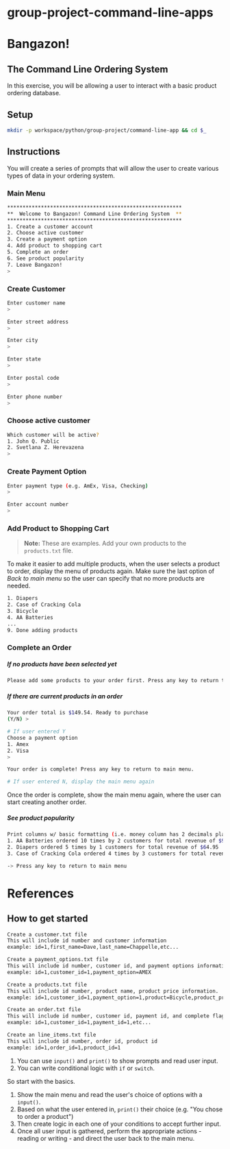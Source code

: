 # group-project-command-line-apps


# Bangazon!
## The Command Line Ordering System

In this exercise, you will be allowing a user to interact with a basic product ordering database.

## Setup

```bash
mkdir -p workspace/python/group-project/command-line-app && cd $_
```

## Instructions

You will create a series of prompts that will allow the user to create various types of data in your ordering system.

### Main Menu

```bash
*********************************************************
**  Welcome to Bangazon! Command Line Ordering System  **
*********************************************************
1. Create a customer account
2. Choose active customer
3. Create a payment option
4. Add product to shopping cart
5. Complete an order
6. See product popularity
7. Leave Bangazon!
>
```

### Create Customer

```bash
Enter customer name
>

Enter street address
>

Enter city
>

Enter state
>

Enter postal code
>

Enter phone number
>
```

### Choose active customer

```bash
Which customer will be active?
1. John Q. Public
2. Svetlana Z. Herevazena
>
```


### Create Payment Option

```bash
Enter payment type (e.g. AmEx, Visa, Checking)
>

Enter account number
>
```

### Add Product to Shopping Cart

> **Note:** These are examples. Add your own products to the `products.txt` file.

To make it easier to add multiple products, when the user selects a product to order, display the menu of products again. Make sure the last option of *Back to main menu* so the user can specify that no more products are needed.

```bash
1. Diapers
2. Case of Cracking Cola
3. Bicycle
4. AA Batteries
...
9. Done adding products
```

### Complete an Order

##### If no products have been selected yet

```bash
Please add some products to your order first. Press any key to return to main menu.
```

##### If there are current products in an order

```bash
Your order total is $149.54. Ready to purchase
(Y/N) >

# If user entered Y
Choose a payment option
1. Amex
2. Visa
>

Your order is complete! Press any key to return to main menu.

# If user entered N, display the main menu again
```

Once the order is complete, show the main menu again, where the user can start creating another order.

##### See product popularity

```bash
Print columns w/ basic formatting (i.e. money column has 2 decimals places)
1. AA Batteries ordered 10 times by 2 customers for total revenue of $99.90
2. Diapers ordered 5 times by 1 customers for total revenue of $64.95
3. Case of Cracking Cola ordered 4 times by 3 customers for total revenue of $27.96

-> Press any key to return to main menu
```

# References

## How to get started

```bash
Create a customer.txt file
This will include id number and customer information
example: id=1,first_name=Dave,last_name=Chappelle,etc...

Create a payment_options.txt file
This will include id number, customer id, and payment options information
example: id=1,customer_id=1,payment_option=AMEX

Create a products.txt file
This will include id number, product name, product price information.
example: id=1,customer_id=1,payment_option=1,product=Bicycle,product_price=300.50

Create an order.txt file
This will include id number, customer id, payment id, and complete flag
example: id=1,customer_id=1,payment_id=1,etc...

Create an line_items.txt file
This will include id number, order id, product id
example: id=1,order_id=1,product_id=1
```

1. You can use `input()` and `print()` to show prompts and read user input.
1. You can write conditional logic with `if` or `switch`.

So start with the basics.

1. Show the main menu and read the user's choice of options with a `input()`.
1. Based on what the user entered in, `print()` their choice (e.g. "You chose to order a product")
1. Then create logic in each one of your conditions to accept further input.
1. Once all user input is gathered, perform the appropriate actions - reading or writing - and direct the user back to the main menu.
